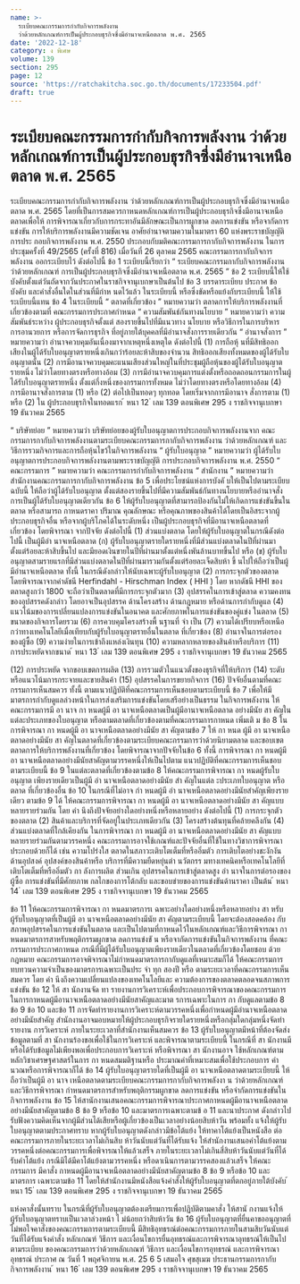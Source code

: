 ```yaml
---
name: >-
  ระเบียบคณะกรรมการกำกับกิจการพลังงาน
  ว่าด้วยหลักเกณฑ์การเป็นผู้ประกอบธุรกิจซึ่งมีอำนาจเหนือตลาด พ.ศ. 2565
date: '2022-12-18'
category: ง พิเศษ
volume: 139
section: 295
page: 12
source: 'https://ratchakitcha.soc.go.th/documents/17233504.pdf'
draft: true
---
```


# ระเบียบคณะกรรมการกำกับกิจการพลังงาน ว่าด้วยหลักเกณฑ์การเป็นผู้ประกอบธุรกิจซึ่งมีอำนาจเหนือตลาด พ.ศ. 2565

ระเบียบคณะกรรมการกำกับกิจการพลังงาน ว่าด้วยหลักเกณฑ์การเป็นผู้ประกอบธุรกิจซึ่งมีอำนาจเหนือตลาด พ.ศ. 2565 โดยที่เป็นการสมควรกาหนดหลักเกณฑ์การเป็นผู้ประกอบธุรกิจซึ่งมีอานาจเหนือตลาดเพื่อให้ การพิจารณาเกี่ยวกับการกระทาอันมีลักษณะเป็นการผูกขาด ลดการแข่งขัน หรือจากัดการแข่งขัน การให้บริการพลังงานมีความชัดเจน อาศัยอำนาจตามความในมาตรา 60 แห่งพระราชบัญญัติการประ กอบกิจการพลังงาน พ.ศ. 2550 ประกอบกับมติคณะกรรมการกากับกิจการพลังงาน ในการประชุมครั้งที่ 49/2565 (ครั้งที่ 816) เมื่อวันที่ 26 ตุลาคม 2565 คณะกรรมการกากับกิจการพลังงาน ออกระเบียบไว้ ดังต่อไปนี้ ข้อ 1 ระเบียบนี้เรียกว่า “ ระเบียบคณะกรรมกากับกิจการพลังงาน ว่าด้วยหลักเกณฑ์ การเป็นผู้ประกอบธุรกิจซึ่งมีอำนาจเหนือตลาด พ.ศ. 2565 ” ข้อ 2 ระเบียบนี้ให้ใช้บังคับตั้งแต่วันถัดจากวันประกาศในราชกิจจานุเบกษาเป็นต้นไป ข้อ 3 บรรดาระเบียบ ประกาศ ข้อบังคับ และคำสั่งอื่นใดในส่วนที่มีกำห นดไว้แล้ว ในระเบียบนี้ หรือซึ่งขัดหรือแย้งกับระเบียบนี้ ให้ใช้ระเบียบนี้แทน ข้อ 4 ในระเบียบนี้ “ ตลาดที่เกี่ยวข้อง ” หมายความว่า ตลาดการให้บริการพลังงานที่เกี่ยวข้องตามที่ คณะกรรมการประกาศกำหนด “ ความสัมพันธ์กันทางนโยบาย ” หมายความว่า ความสัมพันธ์ระหว่าง ผู้ประกอบธุรกิจตั้งแต่ สองรายขึ้นไปที่มีแนวทาง นโยบาย หรือวิธีการในการบริหาร การอานวยการ หรือการจัดการธุรกิจ ที่อยู่ภายใต้บุคคลที่มีอำนาจสั่งการรายเดียวกัน “ อำนาจสั่งการ ” หมายความว่า อำนาจควบคุมอันเนื่องมาจากเหตุหนึ่งเหตุใด ดังต่อไปนี้ (1) การถือหุ้ นที่มีสิทธิออกเสียงในผู้ได้รับใบอนุญาตรายหนึ่งเกินกว่าร้อยละห้าสิบของจำนวน สิทธิออกเสียงทั้งหมดของผู้ได้รับใบอนุญาตนั้น (2) การมีอานาจควบคุมคะแนนเสียงส่วนใหญ่ในที่ประชุมผู้ถือหุ้นของผู้ได้รับใบอนุญาตรายหนึ่ง ไม่ว่าโดยทางตรงหรือทางอ้อม (3) การมีอำนาจควบคุมการแต่งตั้งหรือถอดถอนกรรมการในผู้ได้รับใบอนุญาตรายหนึ่ง ตั้งแต่กึ่งหนึ่งของกรรมการทั้งหมด ไม่ว่าโดยทางตรงหรือโดยทางอ้อม (4) การมีอานาจสั่งการตาม (1) หรือ (2) ต่อไปเป็นทอดๆ ทุกทอด โดยเริ่มจากการมีอานาจ สั่งการตาม (1) หรือ (2) ใน ผู้ประกอบธุรกิจในทอดแรก ้ หนา 12 ่ เลม 139 ตอนพิเศษ 295 ง ราชกิจจานุเบกษา 19 ธันวาคม 2565

“ บริษัทย่อย ” หมายความว่า บริษัทย่อยของผู้รับใบอนุญาตการประกอบกิจการพลังงานจาก คณะกรรมการกากับกิจการพลังงานตามระเบียบคณะกรรมการกากับกิจการพลังงาน ว่าด้วยหลักเกณฑ์ และวิธีการรวมกิจการและการถือหุ้นไขว้ในกิจการพลังงาน “ ผู้รับใบอนุญาต ” หมายความว่า ผู้ได้รับใบอนุญาตการประกอบกิจการพลังงานตามพระราชบัญญัติ การประกอบกิจการพลังงาน พ.ศ. 2550 “ คณะกรรมการ ” หมายความว่า คณะกรรมการกำกับกิจการพลังงาน “ สำนักงาน ” หมายความว่า สำนักงานคณะกรรมการกากับกิจการพลังงาน ข้อ 5 เพื่อประโยชน์แห่งการบังคั บให้เป็นไปตามระเบียบฉบับนี้ ให้ถือว่าผู้ได้รับใบอนุญาต ตั้งแต่สองรายขึ้นไปที่มีความสัมพันธ์กันทางนโยบายหรืออำนาจสั่งการเป็นผู้ได้รับใบอนุญาตเดียวกัน ข้อ 6 ให้ผู้รับใบอนุญาตที่สามารถป้องกันไม่ให้เกิดการแข่งขันขึ้นในตลาด หรือสามารถ กาหนดราคา ปริมาณ คุณลักษณะ หรือคุณภาพของสินค้าได้โดยเป็นอิสระจากผู้ประกอบธุรกิจอื่น หรือจากผู้บริโภคได้ในระดับหนึ่ง เป็นผู้ประกอบธุรกิจที่มีอานาจเหนือตลาดที่เกี่ยวข้อง โดยพิจารณา จากปัจจัย ดังต่อไปนี้ (1) ส่วนแบ่งตลาด โดยให้ผู้รับใบอนุญาตในกรณีดังต่อไปนี้ เป็นผู้มีอำ นาจเหนือตลาด (ก) ผู้รับใบอนุญาตรายใดรายหนึ่งที่มีส่วนแบ่งตลาดในปีที่ผ่านมาตั้งแต่ร้อยละห้าสิบขึ้นไป และมียอดเงินขายในปีที่ผ่านมาตั้งแต่หนึ่งพันล้านบาทขึ้นไป หรือ (ข) ผู้รับใบอนุญาตสามรายแรกที่มีส่วนแบ่งตลาดในปีที่ผ่านมารวมกันตั้งแต่ร้อยละเจ็ดสิบห้า ขึ้ นไปให้ถือว่าเป็นผู้มีอำนาจเหนือตลาด ทั้งนี้ ในกรณีดังกล่าวให้นับเฉพาะผู้รับใบอนุญาต (2) การกระจุกตัวของตลาด โดยพิจารณาจากค่าดัชนี Herfindahl - Hirschman Index ( HHI ) โดย หากดัชนี HHI ของตลาดสูงกว่า 1800 จะถือว่าเป็นตลาดที่มีการกระจุกตัวมาก (3) อุปสรรคในการเข้าสู่ตลาด ความคงทนของอุปสรรคดังกล่าว โดยอาจเป็นอุปสรรค ด้านโครงสร้าง ด้านกฎหมาย หรือด้านการกำกับดูแล (4) แนวโน้มของการเปลี่ยนแปลงการแข่งขันในอนาคต และศักยภาพในการแข่งขันของคู่แข่ง ในตลาด (5) ขนาดของกิจการโดยรวม (6) การควบคุมโครงสร้างพื้ นฐานที่ จำ เป็น (7) ความได้เปรียบหรือเหนือกว่าทางเทคโนโลยีเมื่อเทียบกับผู้รับใบอนุญาตรายอื่นในตลาด ที่เกี่ยวข้อง (8) อำนาจในการต่อรองของผู้ซื้อ (9) ความง่ายในการเข้าถึงแหล่งเงินทุน (10) ความหลากหลายของสินค้าหรือบริการ (11) การประหยัดจากขนาด ้ หนา 13 ่ เลม 139 ตอนพิเศษ 295 ง ราชกิจจานุเบกษา 19 ธันวาคม 2565

(12) การประหยัด จากขอบเขตการผลิต (13) การรวมตัวในแนวตั้งของธุรกิจที่ให้บริการ (14) ระดับหรือแนวโน้มการกระจายและขายสินค้า (15) อุปสรรคในการขยายกิจการ (16) ปัจจัยอื่นตามที่คณะกรรมการเห็นสมควร ทั้งนี้ ตามแนวปฏิบัติที่คณะกรรมการเห็นชอบตามระเบียบนี้ ข้อ 7 เพื่อให้มีมาตรการกำกับดูแลล่วงหน้าในการส่งเสริมการแข่งขันโดยเสรีอย่างเป็นธรรม ในกิจการพลังงาน ให้คณะกรรมการมี อา นาจ กา หนดผู้มี อา นาจเหนือตลาดเป็นผู้มีอานาจเหนือตลาด อย่างมีนัย สา คัญในแต่ละประเภทของใบอนุญาต หรือตามตลาดที่เกี่ยวข้องตามที่คณะกรรมการกาหนด เพิ่มเติ ม ข้อ 8 ในการพิจารณา กา หนดผู้มี อา นาจเหนือตลาดอย่างมีนัย สา คัญตามข้อ 7 ให้ กา หนด ผู้มี อา นาจเหนือตลาดอย่างมีนัย สา คัญในตลาดที่เกี่ยวข้องตามระเบียบคณะกรรมการว่าด้วยนิยามตลาด และขอบเขตตลาดการให้บริการพลังงานที่เกี่ยวข้อง โดยพิจารณาจากปัจจัยในข้อ 6 ทั้งนี้ การพิจารณา กา หนดผู้มี อา นาจเหนือตลาดอย่างมีนัยสาคัญตามวรรคหนึ่งให้เป็นไปตาม แนวปฏิบัติที่คณะกรรมการเห็นชอบตามระเบียบนี้ ข้อ 9 ในแต่ละตลาดที่เกี่ยวข้องตามข้อ 8 ให้คณะกรรมการพิจารณา กา หนดผู้รับใบอนุญาต เพียงรายเดียวเป็นผู้มี อำ นาจเหนือตลาดอย่างมีนัย สำ คัญในแต่ล ะประเภทใบอนุญาต หรือตลาด ที่เกี่ยวข้องอื่น ข้อ 10 ในกรณีที่ไม่อาจ กำ หนดผู้มี อำ นาจเหนือตลาดอย่างมีนัยสำคัญเพียงรายเดียว ตามข้อ 9 ได้ ให้คณะกรรมการพิจารณา กา หนดผู้มี อา นาจเหนือตลาดอย่างมีนัย สา คัญแบบหลายรายร่วมกัน โดย คำ นึงถึงปัจจัยอย่างใดอย่างหนึ่งหรือหลายอย่าง ดังต่อไปนี้ (1) การกระจุกตัวของตลาด (2) สินค้าและบริการที่จัดอยู่ในประเภทเดียวกัน (3) โครงสร้างต้นทุนที่คล้ายคลึงกัน (4) ส่วนแบ่งตลาดที่ใกล้เคียงกัน ในการพิจารณา กา หนดผู้มี อา นาจเหนือตลาดอย่างมีนัย สา คัญแบบหลายรายร่วมกันตามวรรคหนึ่ง คณะกรรมการอาจใช้เกณฑ์และปัจจัยอื่นที่ใช้ในทางวิชาการพิจารณาประกอบด้วยก็ได้ เช่น ความโปร่งใส ตลาดในสภาวะเติบโตเต็มที่หรืออิ่มตัว การเติบโตอย่างชะงักงันด้านอุปสงค์ อุปสงค์ของสินค้าหรือ บริการที่มีความยืดหยุ่นต่า นวัตกรร มทางเทคนิคหรือเทคโนโลยีที่เติบโตเต็มที่หรืออิ่มตัว กา ลังการผลิต ส่วนเกิน อุปสรรคในการเข้าสู่ตลาดสูง อำ นาจในการต่อรองของผู้ซื้อ การแข่งขันที่มีศักยภาพ กลไกของการโต้กลับ และขอบข่ายของการแข่งขันด้านราคา เป็นต้น ้ หนา 14 ่ เลม 139 ตอนพิเศษ 295 ง ราชกิจจานุเบกษา 19 ธันวาคม 2565

ข้อ 11 ให้คณะกรรมการพิจารณา กา หนดมาตรการเ ฉพาะอย่างใดอย่างหนึ่งหรือหลายอย่าง สา หรับผู้รับใบอนุญาตที่เป็นผู้มี อา นาจเหนือตลาดอย่างมีนัย สา คัญตามระเบียบนี้ โดยจะต้องสอดคล้อง กับสภาพอุปสรรคในการแข่งขันในตลาด และเป็นไปตามที่กาหนดไว้ในหลักเกณฑ์และวิธีการพิจารณา กาหนดมาตรการสาหรับพฤติกรรมผูกขาด ลดการแข่งขั น หรือจากัดการแข่งขันในกิจการพลังงาน ที่คณะกรรมการประกาศกาหนด กรณีที่มีผู้ได้รับใบอนุญาตเพียงรายเดียวในตลาดที่เกี่ยวข้องโดยชอบ ด้วยกฎหมาย คณะกรรมการอาจพิจารณาไม่กำหนดมาตรการกากับดูแลที่เหมาะสมก็ได้ ให้คณะกรรมการทบทวนความจำเป็นของมาตรการเฉพาะเป็นประ จำ ทุก สองปี หรือ ตามระยะเวลาที่คณะกรรมการเห็นสมควร โดย คำ นึงถึงความเปลี่ยนแปลงของเทคโนโลยีและ ความต้องการของตลาดตลอดจนสภาพการแข่งขัน ข้อ 12 ให้ สา นักงานจัด ทา รายงานการวิเคราะห์เพื่อประกอบการพิจารณาของคณะกรรมการ ในการกาหนดผู้มีอานาจเหนือตลาดอย่างมีนัยสาคัญและมาต รการเฉพาะในการ กา กับดูแลตามข้อ 8 ข้อ 9 ข้อ 10 และข้อ 11 การจัดทำรายงานการวิเคราะห์ตามวรรคหนึ่งเพื่อกำหนดผู้มีอำนาจเหนือตลาดอย่างมีนัยสำคัญ สำนักงานอาจมอบหมายให้ผู้ประกอบธุรกิจรายใดรายหนึ่งหรือกลุ่มใดกลุ่มหนึ่งจัดทำรายงาน การวิเคราะห์ ภายในระยะเวลาที่สำนักงานเห็นสมควร ข้อ 13 ผู้รับใบอนุญาตมีหน้าที่ต้องจัดส่งข้อมูลตามที่ สา นักงานร้องขอเพื่อใช้ในการวิเคราะห์ และพิจารณาตามระเบียบนี้ ในกรณีที่ สา นักงานมีหรือได้รับข้อมูลไม่เพียงพอเพื่อประกอบการวิเคราะห์ หรือพิจารณา สา นักงานอาจ ใช้หลักเกณฑ์ตามหลักวิชาเศรษฐศาสตร์ในการ กา หนดสมมติฐานหรือ ประมาณค่าที่เหมาะสมเพื่อใช้ประกอบการ คำ นวณหรือการพิจารณาก็ได้ ข้อ 14 ผู้รับใบอนุญาตรายใดที่เป็นผู้มี อา นาจเหนือตลาดตามระเบียบนี้ ให้ถือว่าเป็นผู้มี อา นาจ เหนือตลาดตามระเบียบคณะกรรมการกากับกิจการพลังงา น ว่าด้วยหลักเกณฑ์และวิธีการพิจารณา กำหนดมาตรการสำหรับพฤติกรรมผูกขาด ลดการแข่งขัน หรือจำกัดการแข่งขันในกิจการพลังงาน ข้อ 15 ให้สานักงานเสนอคณะกรรมการพิจารณาประกาศกาหนดผู้มีอานาจเหนือตลาด อย่างมีนัยสาคัญตามข้อ 8 ข้อ 9 หรือข้อ 10 และมาตรการเฉพาะตามข้ อ 11 และนาประกาศ ดังกล่าวไปรับฟังความคิดเห็นจากผู้มีส่วนได้เสียหรือผู้เกี่ยวข้องเป็นเวลาอย่างน้อยสิบห้าวัน พร้อมทั้ง แจ้งให้ผู้รับใบอนุญาตตามประกาศทราบ หากผู้รับใบอนุญาตดังกล่าวมีข้อโต้แย้ง ให้ทาคาโต้แย้งเป็นหนังสือ ต่อคณะกรรมการภายในระยะเวลาไม่เกินสิบ ห้าวันนับแต่วันที่ได้รับแจ้ง ให้สำนักงานเสนอคำโต้แย้งตามวรรคหนึ่งต่อคณะกรรมการเพื่อพิจารณาให้แล้วเสร็จ ภายในระยะเวลาไม่เกินสี่สิบห้าวันนับแต่วันที่ได้รับคำโต้แย้ง กรณีมิได้มีคาโต้แย้งตามวรรคหนึ่ง หรือดาเนินการตามวรรคสองแล้วเสร็จ ให้คณะกรรมการ มีคาสั่ง กาหนดผู้มีอานาจเหนือตลาดอย่างมีนัยสาคัญตามข้อ 8 ข้อ 9 หรือข้อ 10 และมาตรการ เฉพาะตามข้อ 11 โดยให้สำนักงานมีหนังสือแจ้งคำสั่งให้ผู้รับใบอนุญาตที่ตกอยู่ภายใต้บังคับ ้ หนา 15 ่ เลม 139 ตอนพิเศษ 295 ง ราชกิจจานุเบกษา 19 ธันวาคม 2565

แห่งคาสั่งนั้นทราบ ในกรณีที่ผู้รับใบอนุญาตต้องเตรียมการเพื่อปฏิบัติตามคาสั่ง ให้สานั กงานแจ้งให้ ผู้รับใบอนุญาตทราบเป็นเวลาล่วงหน้า ไ ม่น้อยกว่าสิบห้าวัน ข้อ 16 ผู้รับใบอนุญาตที่ยื่นคาขออนุญาตที่ไม่พอใจคาสั่งของคณะกรรมการตามระเบียบนี้ มีสิทธิอุทธรณ์ต่อคณะกรรมการภายในสามสิบวันนับแต่วันที่ได้รับแจ้งคำสั่ง หลักเกณฑ์ วิธีการ และเงื่อนไขการยื่นอุทธรณ์และการพิจารณาอุทธรณ์ให้เป็นไปตามระเบียบ ของคณะกรรมการว่าด้วยหลักเกณฑ์ วิธีการ และเงื่อนไขการอุทธรณ์ และการพิจารณาอุทธรณ์ ประกาศ ณ วันที่ 1 พฤศจิกายน พ.ศ. 25 6 5 เสมอใจ ศุขสุเมฆ ประธานกรรมการกากับกิจการพลังงาน ้ หนา 16 ่ เลม 139 ตอนพิเศษ 295 ง ราชกิจจานุเบกษา 19 ธันวาคม 2565

